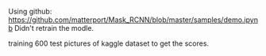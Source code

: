 Using github: https://github.com/matterport/Mask_RCNN/blob/master/samples/demo.ipynb
Didn't retrain the modle.

training 600 test pictures of kaggle dataset to get the scores.
